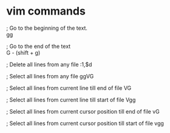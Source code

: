# vim commands

; Go to the beginning of the text.  
gg

; Go to the end of the text   
G - (shift + g)

; Delete all lines from any file
:1,$d

; Select all lines from any file
ggVG

; Select all lines from current line till end of file
VG

; Select all lines from current line till start of file
Vgg

; Select all lines from current cursor position till end of file
vG

; Select all lines from current cursor position till start of file
vgg
